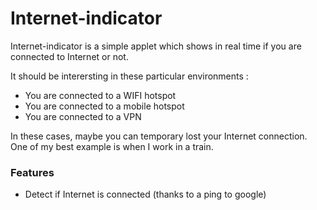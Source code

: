 Internet-indicator
========

Internet-indicator is a simple applet which shows in real time if you are connected to Internet or not.

It should be interersting in these particular environments :
 * You are connected to a WIFI hotspot
 * You are connected to a mobile hotspot
 * You are connected to a VPN
 
In these cases, maybe you can temporary lost your Internet connection. One of my best example is when I work in a train.

### Features

 * Detect if Internet is connected (thanks to a ping to google)
